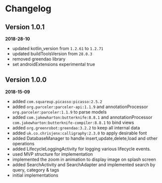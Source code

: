 Changelog
=========
## Version 1.0.1
__2018-28-10__
* updated kotlin_version from `1.2.61` to `1.2.71`
* updated buildToolsVersion from `28.0.3`
* removed greendao library
* set androidExtensions experimental true 


## Version 1.0.0
__2018-15-09__
* added `com.squareup.picasso:picasso:2.5.2`
* added `org.parceler:parceler-api:1.1.9` and 
annotationProcessor `org.parceler:parceler:1.1.9` to parse models
* added `com.jakewharton:butterknife:8.8.1` and 
 annotationProcessor `com.jakewharton:butterknife-compiler:8.8.1` to bind views
* added `org.greenrobot:greendao:3.2.2` to keep all internal data
* added `uk.co.chrisjenx:calligraphy:2.3.0` to apply desirable font
* added DatabaseManager to handle insert,update,delete,load and other operations
* added LifecycleLoggingActivity for logging various lifecycle events.
* used MVP structure for implementation
* implemented the zoom in animation to display image on splash screen
* added SearchActivity and SearchAdapter and implemented search by query, category & tags
* initial implementations


